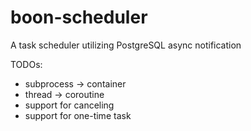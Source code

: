 # boon-scheduler
A task scheduler utilizing PostgreSQL async notification

TODOs:

+ subprocess -> container
+ thread -> coroutine
+ support for canceling
+ support for one-time task
